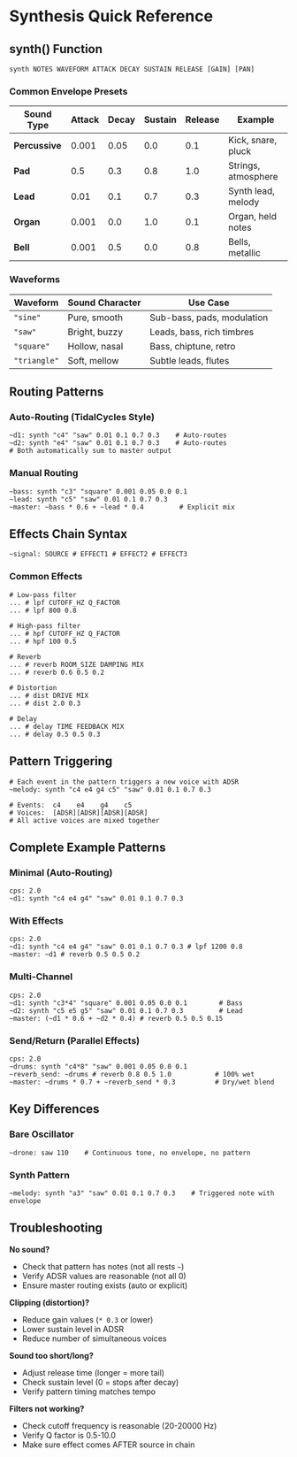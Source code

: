 # Synthesis Quick Reference

## synth() Function

```phonon
synth NOTES WAVEFORM ATTACK DECAY SUSTAIN RELEASE [GAIN] [PAN]
```

### Common Envelope Presets

| Sound Type | Attack | Decay | Sustain | Release | Example |
|-----------|--------|-------|---------|---------|---------|
| **Percussive** | 0.001 | 0.05 | 0.0 | 0.1 | Kick, snare, pluck |
| **Pad** | 0.5 | 0.3 | 0.8 | 1.0 | Strings, atmosphere |
| **Lead** | 0.01 | 0.1 | 0.7 | 0.3 | Synth lead, melody |
| **Organ** | 0.001 | 0.0 | 1.0 | 0.1 | Organ, held notes |
| **Bell** | 0.001 | 0.5 | 0.0 | 0.8 | Bells, metallic |

### Waveforms

| Waveform | Sound Character | Use Case |
|----------|----------------|----------|
| `"sine"` | Pure, smooth | Sub-bass, pads, modulation |
| `"saw"` | Bright, buzzy | Leads, bass, rich timbres |
| `"square"` | Hollow, nasal | Bass, chiptune, retro |
| `"triangle"` | Soft, mellow | Subtle leads, flutes |

## Routing Patterns

### Auto-Routing (TidalCycles Style)

```phonon
~d1: synth "c4" "saw" 0.01 0.1 0.7 0.3    # Auto-routes
~d2: synth "e4" "saw" 0.01 0.1 0.7 0.3    # Auto-routes
# Both automatically sum to master output
```

### Manual Routing

```phonon
~bass: synth "c3" "square" 0.001 0.05 0.0 0.1
~lead: synth "c5" "saw" 0.01 0.1 0.7 0.3
~master: ~bass * 0.6 + ~lead * 0.4         # Explicit mix
```

## Effects Chain Syntax

```phonon
~signal: SOURCE # EFFECT1 # EFFECT2 # EFFECT3
```

### Common Effects

```phonon
# Low-pass filter
... # lpf CUTOFF_HZ Q_FACTOR
... # lpf 800 0.8

# High-pass filter
... # hpf CUTOFF_HZ Q_FACTOR
... # hpf 100 0.5

# Reverb
... # reverb ROOM_SIZE DAMPING MIX
... # reverb 0.6 0.5 0.2

# Distortion
... # dist DRIVE MIX
... # dist 2.0 0.3

# Delay
... # delay TIME FEEDBACK MIX
... # delay 0.5 0.5 0.3
```

## Pattern Triggering

```phonon
# Each event in the pattern triggers a new voice with ADSR
~melody: synth "c4 e4 g4 c5" "saw" 0.01 0.1 0.7 0.3

# Events:  c4    e4    g4    c5
# Voices:  [ADSR][ADSR][ADSR][ADSR]
# All active voices are mixed together
```

## Complete Example Patterns

### Minimal (Auto-Routing)

```phonon
cps: 2.0
~d1: synth "c4 e4 g4" "saw" 0.01 0.1 0.7 0.3
```

### With Effects

```phonon
cps: 2.0
~d1: synth "c4 e4 g4" "saw" 0.01 0.1 0.7 0.3 # lpf 1200 0.8
~master: ~d1 # reverb 0.5 0.5 0.2
```

### Multi-Channel

```phonon
cps: 2.0
~d1: synth "c3*4" "square" 0.001 0.05 0.0 0.1        # Bass
~d2: synth "c5 e5 g5" "saw" 0.01 0.1 0.7 0.3         # Lead
~master: (~d1 * 0.6 + ~d2 * 0.4) # reverb 0.5 0.5 0.15
```

### Send/Return (Parallel Effects)

```phonon
cps: 2.0
~drums: synth "c4*8" "saw" 0.001 0.05 0.0 0.1
~reverb_send: ~drums # reverb 0.8 0.5 1.0           # 100% wet
~master: ~drums * 0.7 + ~reverb_send * 0.3          # Dry/wet blend
```

## Key Differences

### Bare Oscillator
```phonon
~drone: saw 110    # Continuous tone, no envelope, no pattern
```

### Synth Pattern
```phonon
~melody: synth "a3" "saw" 0.01 0.1 0.7 0.3    # Triggered note with envelope
```

## Troubleshooting

**No sound?**
- Check that pattern has notes (not all rests `~`)
- Verify ADSR values are reasonable (not all 0)
- Ensure master routing exists (auto or explicit)

**Clipping (distortion)?**
- Reduce gain values (`* 0.3` or lower)
- Lower sustain level in ADSR
- Reduce number of simultaneous voices

**Sound too short/long?**
- Adjust release time (longer = more tail)
- Check sustain level (0 = stops after decay)
- Verify pattern timing matches tempo

**Filters not working?**
- Check cutoff frequency is reasonable (20-20000 Hz)
- Verify Q factor is 0.5-10.0
- Make sure effect comes AFTER source in chain

